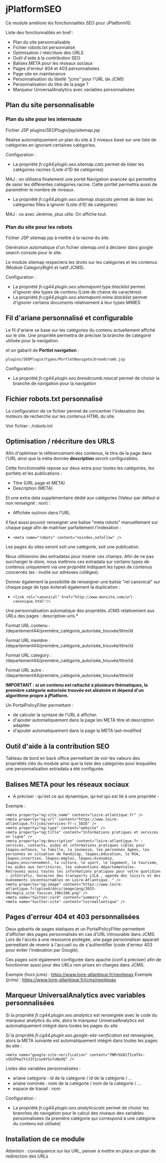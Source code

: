 # jPlatformSEO

Ce module améliore les fonctionnalités SEO pour JPlatform10.

Liste des fonctionnalités en bref :

* Plan du site personnalisable
* Fichier robots.txt personnalisé
* Optimisation / réécriture des URLS
* Outil d'aide à la contribution SEO
* Balises META pour les réseaux sociaux
* Pages d'erreur 404 et 403 personnalisées
* Page site en maintenance
* Personnalisation du libellé "jcms" pour l'URL de JCMS
* Personnalisation du titre de la page ?
* Marqueur UniversalAnalytics avec variables personnalisées

## Plan du site personnalisable
### Plan du site pour les internaute

Fichier JSP plugins/SEOPlugin/jsp/sitemap.jsp

Réalise automatiquement un plan du site à 3 niveaux basé sur une liste de catégories en ignorant certaines catégories.

Configuration :

* La propriété *fr.cg44.plugin.seo.sitemap.cats* permet de lister les catégories racines (Liste d'ID de catégories)

MAJ : on utilisera finalement une porlet Navigation avancée qui permettra de saisir les différentes catégories racine.
Cette portlet permettra aussi de paramétrer le nombre de niveaux.
* La propriété *fr.cg44.plugin.seo.sitemap.stopcats* permet de lister les catégories filles à ignorer (Liste d'ID de catégories)

MAJ : vu avec Jérémie, plus utile. On affiche tout.

### Plan du site pour les robots

Fichier JSP sitemap.jsp à mettre à la racine du site.

Génération automatique d'un fichier sitemap.xml à déclarer dans google search console pour le site.

Le module sitemap respectera les droits sur les catégories et les contenus (Module CategoryRight et natif JCMS).

Configuration :

* La propriété *fr.cg44.plugin.seo.sitemapxml.type.blacklist* permet d'ignorer des types de contenu (Liste de chaine de caractères)
* La propriété *fr.cg44.plugin.seo.sitemapxml.mime.blacklist* permet d'ignorer certains documents relativement à leur types MIMES


## Fil d'ariane personnalisé et configurable

Le fil d'ariane se base sur les catégories du contenu actuellement affiché sur le site.
Une propriété permettra de préciser la branche de catégorie utilisée pour la navigation.
    
et un gabarit de **Portlet navigation** :

```
plugins/SEOPlugin/types/PortletNavigate/breadcrumb.jsp
```

Configuration :

* La propriété *fr.cg44.plugin.seo.breadcrumb.navcat* permet de choisir la branche de navigation pour la navigation

## Fichier robots.txt personnalisé

La configuration de ce fichier permet de concentrer l'indexation des moteurs de recherche sur les contenus HTML du site.

Voir fichier : /robots.txt

## Optimisation / réécriture des URLS

Afin d'optimiser le référencement des contenus, le titre de la page dans l'URL ainsi que la méta donnée **description** seront configurables.

Cette fonctionnalité repose sur deux extra pour toutes les catégories, les portlets et les publications :

* Titre (URL page et META)
* Description (META)


Et une extra data supplémentaire dédié aux catégories (Valeur par défaut si non renseigné : non) :

- Affichée oui/non dans l'URL

Il faut aussi pouvoir renseigner une balise "meta robots" manuellement sur chaque page afin de maitriser parfaitement l'indexation  : 
* ```<meta name="robots" content="noindex,nofollow" />```

Les pages du sites seront soit une catégorie, soit une publication.

Nous utiliserons des extradatas pour insérer ces champs. Afin de ne pas surcharger le store, nous mettrons ces extradata sur certains types de contenus uniquement via une propriété indiquant les types de contenus concernés (ex : inutile sur adresses collèges).


Donner également la possibilité de renseigner une balise "rel canonical" sur chaque page de type éviterait également la duplication : 
* ```<link rel="canonical" href="http://www.monsite.com/url-canonique.html"/>``` 

 
Une personnalisation automatique des propriétés JCMS relativement aux URLs des pages : descriptive-urls.*

Format URL contenu : /departement44/première_catégorie_autorisée_trouvée/titre/id

Format URL membre : /departement44/première_catégorie_autorisée_trouvée/titre/id

Format URL category : /departement44/première_catégorie_autorisée_trouvée/titre/id

Format URL autre : /departement44/première_catégorie_autorisée_trouvée/titre/id

**IMPORTANT : si un contenu est rattaché à plusieurs thématiques, la première catégorie autorisée trouvée est aléatoire et dépend d'un algorithme propre à jPlatform.**

Un PortalPolicyFilter permettant :

* de calculer la syntaxe de l'URL à afficher.
* d'ajouter automatiquement dans la page les META titre et description adaptée
* d'ajouter automatiquement dans la page la META last-modified

## Outil d'aide à la contribution SEO

Tableau de bord en back office permettant de voir les valeurs des propriétés clés du module ainsi que la liste des catégories pour lesquelles une personnalisation extradata a été configurée.
       
## Balises META pour les réseaux sociaux

- A préciser : qu'est ce qui dynamique, qu'est qui est lié à une propriété - 

Exemple :
```
<meta property="og:site_name" content="Loire-atlantique.fr" />
<meta property="og:url" content="https://www.loire-atlantique.fr/jcms/services-fr-c_5026" />
<meta property="og:type" content="website" />
<meta property="og:title" content="Informations pratiques et services en ligne" />
<meta property="og:description" content="loire-atlantique.fr : services, contacts, aides et informations pratiques ciblés pour l&apos;enfance, la famille, la jeunesse, les personnes âgées, les personnes en situation de handicap, l&apos;éducation, le RSA, l&apos;insertion, l&apos;emploi, l&apos;économie, l&apos;environnement, la culture, le sport, le logement, le tourisme, les aides aux territoires, les subventions départementales.
Retrouvez aussi toutes les informations pratiques pour votre quotidien  : infotrafic, horaires des transports LILA , agenda des loisirs et des événements incontournables en Loire-Atlantique. " />
<meta property="og:image" content="https://www.loire-atlantique.fr/upload/docs/image/png/2015-04/depla_site_favicon_196x196.png" />
<meta name="twitter:card" content="summary" />
<meta name="twitter:site" content="loireatlantique" />
```
 
## Pages d'erreur 404 et 403 personnalisées

Deux gabarits de pages statiques et un PortalPolicyFilter permettent d'afficher des pages personnalisés en cas d'URL introuvable dans JCMS. Lors de l'accès à une ressource protégée, une page personnaliser apparait permettant de revenir à l'accueil ou de s'authentifier (code d'erreur 403 pour éviter l'indexation par Google).

Ces pages sont également configurée dans apache (conf à préciser) afin de fonctionner aussi pour des URLs non prises en charges dans JCMS.

Exemple (hors jcms) : https://www.loire-atlantique.fr/nexitepas
Exemple (jcms) : https://www.loire-atlantique.fr/jcms/nexitepas


## Marqueur UniversalAnalytics avec variables personnalisées

Si la propriété *fr.cg44.plugin.seo.analytics* est renseignée avec le code du marqueur analytics du site, alors le marqueur UniversalAnalytics est automatiquement intégré dans toutes les pages du site.

Si la propriété *fr.cg44.plugin.seo.google-site-verification* est renseignée, alors la META suivante est automatiquement intégré dans toutes les pages du site :

```
<meta name="google-site-verification" content="fNMrbG81fIcmTXv-vSbSPmaJYs3Jt1cux6YSx7uNoUQ" />
```

Listes des variables personnalisées :

- ariane catégorie : id de la catégorie / id de la catégorie / ...
- ariane nommée : nom de la catégorie / nom de la catégorie / ...
- espace de travail : nom

Configuration :

* La propriété *fr.cg44.plugin.seo.analyticscats* permet de choisir les branches de navigation pour le calcul des niveaux des variables personnalisées (la première catégorie qui correspond à une catégorie du contenu est utilisée)


## Installation de ce module

Attention : conséquence sur les URL, penser à mettre en place un plan de redirection des URLs